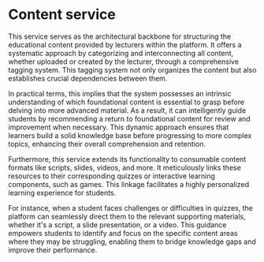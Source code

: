 # Content service

This service serves as the architectural backbone for structuring the educational content provided by lecturers within
the platform. It offers a systematic approach by categorizing and interconnecting all content, whether uploaded or
created by the lecturer, through a comprehensive tagging system. This tagging system not only organizes the content but
also establishes crucial dependencies between them.

In practical terms, this implies that the system possesses an intrinsic understanding of which foundational content is
essential to grasp before delving into more advanced material. As a result, it can intelligently guide students by
recommending a return to foundational content for review and improvement when necessary. This dynamic approach ensures
that learners build a solid knowledge base before progressing to more complex topics, enhancing their overall
comprehension and retention.

Furthermore, this service extends its functionality to consumable content formats like scripts, slides, videos, and
more. It meticulously links these resources to their corresponding quizzes or interactive learning components, such as
games. This linkage facilitates a highly personalized learning experience for students.

For instance, when a student faces challenges or difficulties in quizzes, the platform can seamlessly direct them to the
relevant supporting materials, whether it's a script, a slide presentation, or a video. This guidance empowers students
to identify and focus on the specific content areas where they may be struggling, enabling them to bridge knowledge gaps
and improve their performance.



